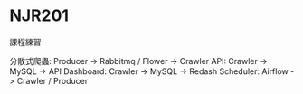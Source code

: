 # NJR201
課程練習

分散式爬蟲: Producer -> Rabbitmq / Flower -> Crawler
API: Crawler -> MySQL -> API
Dashboard: Crawler -> MySQL -> Redash
Scheduler: Airflow -> Crawler / Producer
